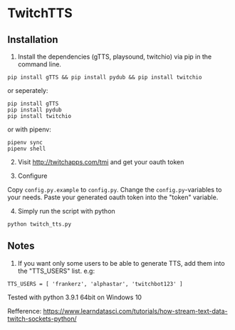# TwitchTTS

## Installation

1. Install the dependencies (gTTS, playsound, twitchio) via pip in the command line.

```
pip install gTTS && pip install pydub && pip install twitchio
```

or seperately:

```
pip install gTTS
pip install pydub
pip install twitchio
```

or with pipenv:

```
pipenv sync
pipenv shell
```

2. Visit http://twitchapps.com/tmi and get your oauth token

3. Configure

Copy `config.py.example` to `config.py`.
Change the `config.py`-variables to your needs.
Paste your generated oauth token into the "token" variable.

4. Simply run the script with python

```
python twitch_tts.py
```

## Notes
1. If you want only some users to be able to generate TTS, add them into the "TTS_USERS" list. e.g:

```
TTS_USERS = [ 'frankerz', 'alphastar', 'twitchbot123' ]
```

Tested with python 3.9.1 64bit on Windows 10

Refference:
https://www.learndatasci.com/tutorials/how-stream-text-data-twitch-sockets-python/

